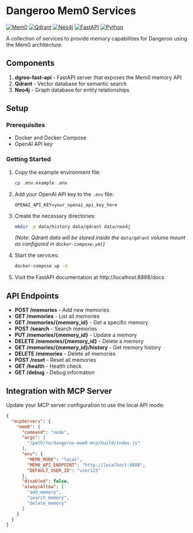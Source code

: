 # Dangeroo Mem0 Services

[![Mem0](https://img.shields.io/badge/Powered%20by-Mem0-blueviolet)](https://github.com/mem0ai/mem0)
[![Qdrant](https://img.shields.io/badge/Vector%20DB-Qdrant-brightgreen)](https://qdrant.tech/)
[![Neo4j](https://img.shields.io/badge/Graph%20DB-Neo4j-blue)](https://neo4j.com/)
[![FastAPI](https://img.shields.io/badge/API-FastAPI-green)](https://fastapi.tiangolo.com/)
[![Python](https://img.shields.io/badge/Python-3.11+-blue.svg)](https://www.python.org/)

A collection of services to provide memory capabilities for Dangeroo using the Mem0 architecture.

## Components

1.  **dgroo-fast-api** - FastAPI server that exposes the Mem0 memory API
2.  **Qdrant** - Vector database for semantic search
3.  **Neo4j** - Graph database for entity relationships

## Setup

### Prerequisites

-   Docker and Docker Compose
-   OpenAI API key

### Getting Started

1.  Copy the example environment file:
    ```bash
    cp .env.example .env
    ```

2.  Add your OpenAI API key to the `.env` file:
    ```env
    OPENAI_API_KEY=your_openai_api_key_here
    ```

3.  Create the necessary directories:
    ```bash
    mkdir -p data/history data/qdrant data/neo4j
    ```
    *(Note: Qdrant data will be stored inside the `data/qdrant` volume mount as configured in `docker-compose.yml`)*

4.  Start the services:
    ```bash
    docker-compose up -d
    ```

5.  Visit the FastAPI documentation at http://localhost:8888/docs

## API Endpoints

-   **POST /memories** - Add new memories
-   **GET /memories** - List all memories
-   **GET /memories/{memory_id}** - Get a specific memory
-   **POST /search** - Search memories
-   **PUT /memories/{memory_id}** - Update a memory
-   **DELETE /memories/{memory_id}** - Delete a memory
-   **GET /memories/{memory_id}/history** - Get memory history
-   **DELETE /memories** - Delete all memories
-   **POST /reset** - Reset all memories
-   **GET /health** - Health check
-   **GET /debug** - Debug information

## Integration with MCP Server

Update your MCP server configuration to use the local API mode:

```json
{
  "mcpServers": {
    "mem0": {
      "command": "node",
      "args": [
        "/path/to/dangeroo-mem0-mcp/build/index.js"
      ],
      "env": {
        "MEM0_MODE": "local",
        "MEM0_API_ENDPOINT": "http://localhost:8888",
        "DEFAULT_USER_ID": "user123"
      },
      "disabled": false,
      "alwaysAllow": [
        "add_memory",
        "search_memory",
        "delete_memory"
      ]
    }
  }
}
```